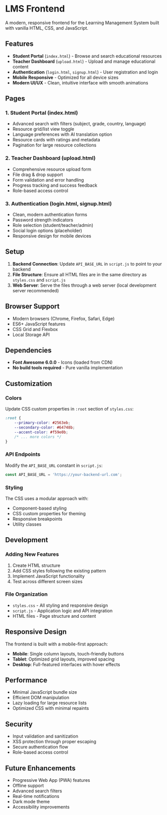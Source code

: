# LMS Frontend

A modern, responsive frontend for the Learning Management System built with vanilla HTML, CSS, and JavaScript.

## Features

- **Student Portal** (`index.html`) - Browse and search educational resources
- **Teacher Dashboard** (`upload.html`) - Upload and manage educational content
- **Authentication** (`login.html`, `signup.html`) - User registration and login
- **Mobile Responsive** - Optimized for all device sizes
- **Modern UI/UX** - Clean, intuitive interface with smooth animations

## Pages

### 1. Student Portal (index.html)
- Advanced search with filters (subject, grade, country, language)
- Resource grid/list view toggle
- Language preferences with AI translation option
- Resource cards with ratings and metadata
- Pagination for large resource collections

### 2. Teacher Dashboard (upload.html)
- Comprehensive resource upload form
- File drag & drop support
- Form validation and error handling
- Progress tracking and success feedback
- Role-based access control

### 3. Authentication (login.html, signup.html)
- Clean, modern authentication forms
- Password strength indicators
- Role selection (student/teacher/admin)
- Social login options (placeholder)
- Responsive design for mobile devices

## Setup

1. **Backend Connection**: Update `API_BASE_URL` in `script.js` to point to your backend
2. **File Structure**: Ensure all HTML files are in the same directory as `styles.css` and `script.js`
3. **Web Server**: Serve the files through a web server (local development server recommended)

## Browser Support

- Modern browsers (Chrome, Firefox, Safari, Edge)
- ES6+ JavaScript features
- CSS Grid and Flexbox
- Local Storage API

## Dependencies

- **Font Awesome 6.0.0** - Icons (loaded from CDN)
- **No build tools required** - Pure vanilla implementation

## Customization

### Colors
Update CSS custom properties in `:root` section of `styles.css`:
```css
:root {
    --primary-color: #2563eb;
    --secondary-color: #64748b;
    --accent-color: #f59e0b;
    /* ... more colors */
}
```

### API Endpoints
Modify the `API_BASE_URL` constant in `script.js`:
```javascript
const API_BASE_URL = 'https://your-backend-url.com';
```

### Styling
The CSS uses a modular approach with:
- Component-based styling
- CSS custom properties for theming
- Responsive breakpoints
- Utility classes

## Development

### Adding New Features
1. Create HTML structure
2. Add CSS styles following the existing pattern
3. Implement JavaScript functionality
4. Test across different screen sizes

### File Organization
- `styles.css` - All styling and responsive design
- `script.js` - Application logic and API integration
- HTML files - Page structure and content

## Responsive Design

The frontend is built with a mobile-first approach:
- **Mobile**: Single column layouts, touch-friendly buttons
- **Tablet**: Optimized grid layouts, improved spacing
- **Desktop**: Full-featured interfaces with hover effects

## Performance

- Minimal JavaScript bundle size
- Efficient DOM manipulation
- Lazy loading for large resource lists
- Optimized CSS with minimal repaints

## Security

- Input validation and sanitization
- XSS protection through proper escaping
- Secure authentication flow
- Role-based access control

## Future Enhancements

- Progressive Web App (PWA) features
- Offline support
- Advanced search filters
- Real-time notifications
- Dark mode theme
- Accessibility improvements


